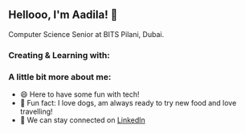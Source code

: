 ## Hellooo, I'm Aadila! 👋

Computer Science Senior at BITS Pilani, Dubai.

### Creating & Learning with:


### A little bit more about me:
- 😄 Here to have some fun with tech!
- 💙 Fun fact: I love dogs, am always ready to try new food and love travelling! 
- 🤝 We can stay connected on <a href="https://www.linkedin.com/in/aadila-jasmin/">LinkedIn</a>
